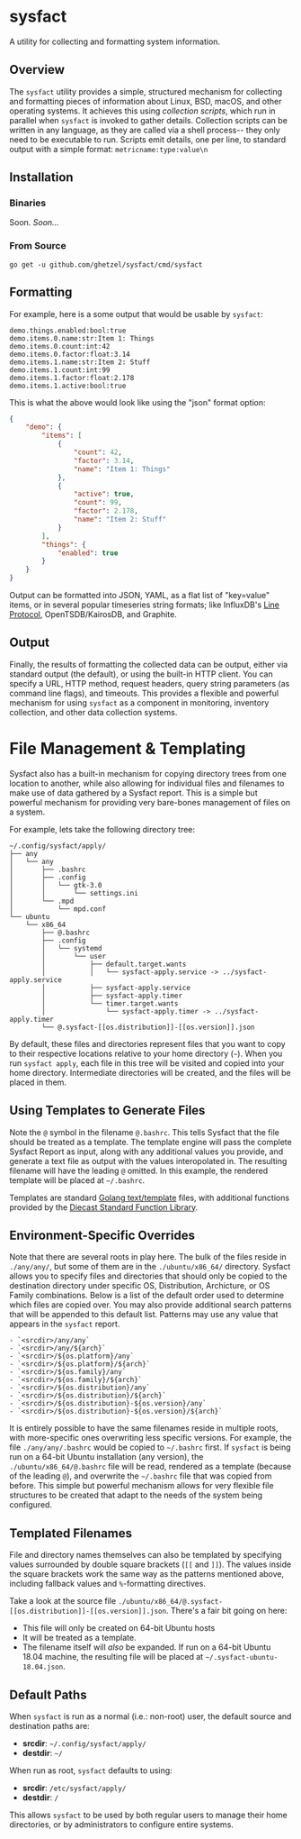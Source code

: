 # sysfact

A utility for collecting and formatting system information.

## Overview

The `sysfact` utility provides a simple, structured mechanism for collecting and formatting pieces of information about Linux, BSD, macOS, and other operating systems. It achieves this using _collection scripts_, which run in parallel when `sysfact` is invoked to gather details. Collection scripts can be written in any language, as they are called via a shell process-- they only need to be executable to run. Scripts emit details, one per line, to standard output with a simple format: `metricname:type:value\n`

## Installation

### Binaries

Soon. _Soon..._

### From Source

```
go get -u github.com/ghetzel/sysfact/cmd/sysfact
```

## Formatting

For example, here is a some output that would be usable by `sysfact`:

```
demo.things.enabled:bool:true
demo.items.0.name:str:Item 1: Things
demo.items.0.count:int:42
demo.items.0.factor:float:3.14
demo.items.1.name:str:Item 2: Stuff
demo.items.1.count:int:99
demo.items.1.factor:float:2.178
demo.items.1.active:bool:true
```

This is what the above would look like using the "json" format option:

```json
{
	"demo": {
		"items": [
			{
				"count": 42,
				"factor": 3.14,
				"name": "Item 1: Things"
			},
			{
				"active": true,
				"count": 99,
				"factor": 2.178,
				"name": "Item 2: Stuff"
			}
		],
		"things": {
			"enabled": true
		}
	}
}
```

Output can be formatted into JSON, YAML, as a flat list of "key=value" items, or in several popular timeseries string formats; like InfluxDB's [Line Protocol](https://docs.influxdata.com/influxdb/latest/write_protocols/line_protocol_tutorial/), OpenTSDB/KairosDB, and Graphite.

## Output

Finally, the results of formatting the collected data can be output, either via standard output (the default), or using the built-in HTTP client. You can specify a URL, HTTP method, request headers, query string parameters (as command line flags), and timeouts. This provides a flexible and powerful mechanism for using `sysfact` as a component in monitoring, inventory collection, and other data collection systems.

# File Management & Templating

Sysfact also has a built-in mechanism for copying directory trees from one location to another, while also allowing for individual files and filenames to make use of data gathered by a Sysfact report. This is a simple but powerful mechanism for providing very bare-bones management of files on a system.

For example, lets take the following directory tree:

```
~/.config/sysfact/apply/
├── any
│   └── any
│       ├── .bashrc
│       ├── .config
│       │   └── gtk-3.0
│       │       └── settings.ini
│       └── .mpd
│           └── mpd.conf
└── ubuntu
    └── x86_64
        ├── @.bashrc
        ├── .config
        │   └── systemd
        │       └── user
        │           ├── default.target.wants
        │           │   └── sysfact-apply.service -> ../sysfact-apply.service
        │           ├── sysfact-apply.service
        │           ├── sysfact-apply.timer
        │           └── timer.target.wants
        │               └── sysfact-apply.timer -> ../sysfact-apply.timer
        └── @.sysfact-[[os.distribution]]-[[os.version]].json
```

By default, these files and directories represent files that you want to copy to their respective locations relative to your home directory (`~`). When you run `sysfact apply`, each file in this tree will be visited and copied into your home directory. Intermediate directories will be created, and the files will be placed in them.

## Using Templates to Generate Files

Note the `@` symbol in the filename `@.bashrc`. This tells Sysfact that the file should be treated as a template. The template engine will pass the complete Sysfact Report as input, along with any additional values you provide, and generate a text file as output with the values interopolated in. The resulting filename will have the leading `@` omitted. In this example, the rendered template will be placed at `~/.bashrc`.

Templates are standard [Golang text/template](https://golang.org/pkg/text/template/#pkg-overview) files, with additional functions provided by the [Diecast Standard Function Library](https://ghetzel.github.io/diecast/#funcref).

## Environment-Specific Overrides

Note that there are several roots in play here. The bulk of the files reside in `./any/any/`, but some of them are in the `./ubuntu/x86_64/` directory. Sysfact allows you to specify files and directories that should only be copied to the destination directory under specific OS, Distribution, Archicture, or OS Family combinations. Below is a list of the default order used to determine which files are copied over. You may also provide additional search patterns that will be appended to this default list. Patterns may use any value that appears in the `sysfact` report.

    - `<srcdir>/any/any`
    - `<srcdir>/any/${arch}`
    - `<srcdir>/${os.platform}/any`
    - `<srcdir>/${os.platform}/${arch}`
    - `<srcdir>/${os.family}/any`
    - `<srcdir>/${os.family}/${arch}`
    - `<srcdir>/${os.distribution}/any`
    - `<srcdir>/${os.distribution}/${arch}`
    - `<srcdir>/${os.distribution}-${os.version}/any`
    - `<srcdir>/${os.distribution}-${os.version}/${arch}`

It is entirely possible to have the same filenames reside in multiple roots, with more-specific ones overwriting less specific versions. For example, the file `./any/any/.bashrc` would be copied to `~/.bashrc` first. If `sysfact` is being run on a 64-bit Ubuntu installation (any version), the `./ubuntu/x86_64/@.bashrc` file will be read, rendered as a template (because of the leading `@`), and overwrite the `~/.bashrc` file that was copied from before. This simple but powerful mechanism allows for very flexible file structures to be created that adapt to the needs of the system being configured.

## Templated Filenames

File and directory names themselves can also be templated by specifying values surrounded by double square brackets (`[[` and `]]`). The values inside the square brackets work the same way as the patterns mentioned above, including fallback values and `%`-formatting directives.

Take a look at the source file `./ubuntu/x86_64/@.sysfact-[[os.distribution]]-[[os.version]].json`. There's a fair bit going on here:

- This file will only be created on 64-bit Ubuntu hosts
- It will be treated as a template.
- The filename itself will _also_ be expanded. If run on a 64-bit Ubuntu 18.04 machine, the resulting file will be placed at `~/.sysfact-ubuntu-18.04.json`.

## Default Paths

When `sysfact` is run as a normal (i.e.: non-root) user, the default source and destination paths are:

- **srcdir**: `~/.config/sysfact/apply/`
- **destdir**: `~/`

When run as root, `sysfact` defaults to using:

- **srcdir**: `/etc/sysfact/apply/`
- **destdir**: `/`

This allows `sysfact` to be used by both regular users to manage their home directories, or by administrators to configure entire systems.
